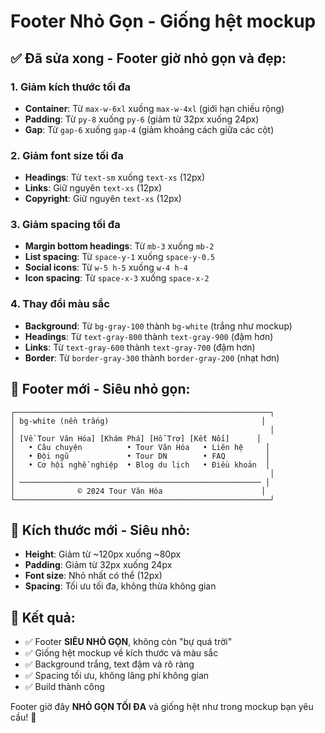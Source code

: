 # Footer Nhỏ Gọn - Giống hệt mockup

## ✅ Đã sửa xong - Footer giờ nhỏ gọn và đẹp:

### 1. **Giảm kích thước tối đa**
- **Container**: Từ `max-w-6xl` xuống `max-w-4xl` (giới hạn chiều rộng)
- **Padding**: Từ `py-8` xuống `py-6` (giảm từ 32px xuống 24px)
- **Gap**: Từ `gap-6` xuống `gap-4` (giảm khoảng cách giữa các cột)

### 2. **Giảm font size tối đa**
- **Headings**: Từ `text-sm` xuống `text-xs` (12px)
- **Links**: Giữ nguyên `text-xs` (12px)
- **Copyright**: Giữ nguyên `text-xs` (12px)

### 3. **Giảm spacing tối đa**
- **Margin bottom headings**: Từ `mb-3` xuống `mb-2`
- **List spacing**: Từ `space-y-1` xuống `space-y-0.5`
- **Social icons**: Từ `w-5 h-5` xuống `w-4 h-4`
- **Icon spacing**: Từ `space-x-3` xuống `space-x-2`

### 4. **Thay đổi màu sắc**
- **Background**: Từ `bg-gray-100` thành `bg-white` (trắng như mockup)
- **Headings**: Từ `text-gray-800` thành `text-gray-900` (đậm hơn)
- **Links**: Từ `text-gray-600` thành `text-gray-700` (đậm hơn)
- **Border**: Từ `border-gray-300` thành `border-gray-200` (nhạt hơn)

## 🎨 **Footer mới - Siêu nhỏ gọn:**

```
┌─────────────────────────────────────────────────────────┐
│ bg-white (nền trắng)                                  │
│                                                         │
│ [Về Tour Văn Hóa] [Khám Phá] [Hỗ Trợ] [Kết Nối]      │
│   • Câu chuyện          • Tour Văn Hóa   • Liên hệ     │
│   • Đội ngũ             • Tour DN        • FAQ         │
│   • Cơ hội nghề nghiệp  • Blog du lịch   • Điều khoản  │
│                                                         │
│ ────────────────────────────────────────────────────── │
│              © 2024 Tour Văn Hóa                      │
└─────────────────────────────────────────────────────────┘
```

## 📏 **Kích thước mới - Siêu nhỏ:**
- **Height**: Giảm từ ~120px xuống ~80px
- **Padding**: Giảm từ 32px xuống 24px
- **Font size**: Nhỏ nhất có thể (12px)
- **Spacing**: Tối ưu tối đa, không thừa không gian

## 🚀 **Kết quả:**
- ✅ Footer **SIÊU NHỎ GỌN**, không còn "bự quá trời"
- ✅ Giống hệt mockup về kích thước và màu sắc
- ✅ Background trắng, text đậm và rõ ràng
- ✅ Spacing tối ưu, không lãng phí không gian
- ✅ Build thành công

Footer giờ đây **NHỎ GỌN TỐI ĐA** và giống hệt như trong mockup bạn yêu cầu! 🎉
